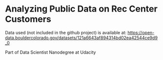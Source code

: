 # Analyzing Public Data on Rec Center Customers

Data used (not included in the github project) is available at:
https://open-data.bouldercolorado.gov/datasets/121a6643af894314bd02ea42544ce9d9_0

Part of Data Scientist Nanodegree at Udacity
